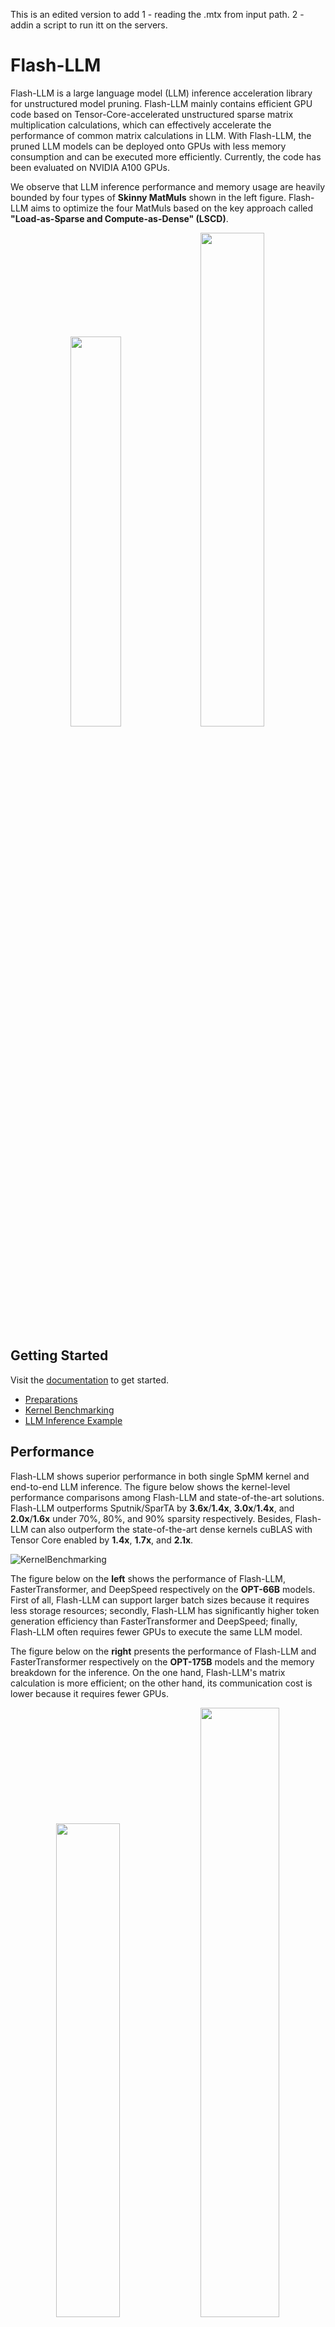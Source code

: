 This is an edited version to add 
1 - reading the .mtx from input path.
2 - addin a script to run itt on the servers.

# Flash-LLM
Flash-LLM is a large language model (LLM) inference acceleration library for unstructured model pruning. Flash-LLM mainly contains efficient GPU code based on Tensor-Core-accelerated unstructured sparse matrix multiplication calculations, which can effectively accelerate the performance of common matrix calculations in LLM. With Flash-LLM, the pruned LLM models can be deployed onto GPUs with less memory consumption and can be executed more efficiently. Currently, the code has been evaluated on NVIDIA A100 GPUs.

We observe that LLM inference performance and memory usage are heavily bounded by four types of **Skinny MatMuls** shown in the left figure. 
Flash-LLM aims to optimize the four MatMuls based on the key approach called **"Load-as-Sparse and Compute-as-Dense" (LSCD)**.

<p align="center">
  <picture>
  <img src="docs/assets/MatMulsInLLMs.png" width="40%">
  </picture>
  <picture>
  <img src="docs/assets/ExistingSpMM.png" width="45%">
  </picture>
</p>

## Getting Started
Visit the [documentation](docs) to get started.
* [Preparations](docs/1_Preparations.md)
* [Kernel Benchmarking](docs/2_KernelBenchmarking.md)
* [LLM Inference Example](docs/3_LLMInferenceExample.md)

## Performance
Flash-LLM shows superior performance in both single SpMM kernel and end-to-end LLM inference.
The figure below shows the kernel-level performance comparisons among Flash-LLM and state-of-the-art solutions.
Flash-LLM outperforms Sputnik/SparTA by **3.6x**/**1.4x**, **3.0x**/**1.4x**, and **2.0x**/**1.6x** under 70%, 80%, and 90% sparsity respectively. 
Besides, Flash-LLM can also outperform the state-of-the-art dense kernels cuBLAS with Tensor Core enabled by **1.4x**, **1.7x**, and **2.1x**.

![KernelBenchmarking](docs/assets/KernelBenchmarking.png)

The figure below on the **left** shows the performance of Flash-LLM, FasterTransformer, and DeepSpeed respectively on the **OPT-66B** models. 
First of all, Flash-LLM can support larger batch sizes because it requires less storage resources; secondly, Flash-LLM has significantly higher token generation efficiency than FasterTransformer and DeepSpeed; finally, Flash-LLM often requires fewer GPUs to execute the same LLM model.

The figure below on the **right** presents the performance of Flash-LLM and FasterTransformer respectively on the **OPT-175B** models and the memory breakdown for the inference.
On the one hand, Flash-LLM's matrix calculation is more efficient; on the other hand, its communication cost is lower because it requires fewer GPUs.

<p align="center">
  <picture>
  <img src="docs/assets/Inference_OPT_66B.png" width="45%">
  </picture>
  <picture>
  <img src="docs/assets/Inference_OPT_175B.png" width="50%">
  </picture>
</p>

## Publication
Flash-LLM is a collaborated research project between Alibaba Group and [FSA-Lab@USYD](https://www.fsa-lab.org/), which is recently accepted by VLDB 2024:

Haojun Xia*, University of Sydney; Zhen Zheng*, Yuchao Li, Alibaba Group; Donglin Zhuang, Zhongzhu Zhou, University of Sydney; Xiafei Qiu, Yong Li, Wei Lin, Alibaba Group; Shuaiwen Leon Song, University of Sydney. *Flash-LLM: Enabling Cost-Effective and Highly-Efficient Large Generative Model Inference with Unstructured Sparsity. VLDB2024.*

You can find the pre-print online using this [link](https://arxiv.org/abs/2309.10285).

## Citation
If you use this codebase or otherwise found our work valuable, please cite:
```bibtex
@misc{xia2023flashllm,
      title={Flash-LLM: Enabling Cost-Effective and Highly-Efficient Large Generative Model Inference with Unstructured Sparsity}, 
      author={Haojun Xia and Zhen Zheng and Yuchao Li and Donglin Zhuang and Zhongzhu Zhou and Xiafei Qiu and Yong Li and Wei Lin and Shuaiwen Leon Song},
      year={2023},
      eprint={2309.10285},
      archivePrefix={arXiv},
      primaryClass={cs.DC}
}
```
